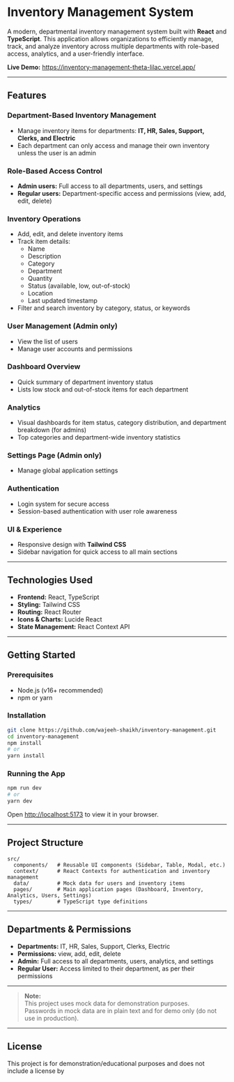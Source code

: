 # Inventory Management System

A modern, departmental inventory management system built with **React** and **TypeScript**. This application allows organizations to efficiently manage, track, and analyze inventory across multiple departments with role-based access, analytics, and a user-friendly interface.

**Live Demo:** https://inventory-management-theta-lilac.vercel.app/

---

## Features

### Department-Based Inventory Management

- Manage inventory items for departments: **IT, HR, Sales, Support, Clerks, and Electric**
- Each department can only access and manage their own inventory unless the user is an admin

### Role-Based Access Control

- **Admin users:** Full access to all departments, users, and settings
- **Regular users:** Department-specific access and permissions (view, add, edit, delete)

### Inventory Operations

- Add, edit, and delete inventory items
- Track item details:
  - Name
  - Description
  - Category
  - Department
  - Quantity
  - Status (available, low, out-of-stock)
  - Location
  - Last updated timestamp
- Filter and search inventory by category, status, or keywords

### User Management (Admin only)

- View the list of users
- Manage user accounts and permissions

### Dashboard Overview

- Quick summary of department inventory status
- Lists low stock and out-of-stock items for each department

### Analytics

- Visual dashboards for item status, category distribution, and department breakdown (for admins)
- Top categories and department-wide inventory statistics

### Settings Page (Admin only)

- Manage global application settings

### Authentication

- Login system for secure access
- Session-based authentication with user role awareness

### UI & Experience

- Responsive design with **Tailwind CSS**
- Sidebar navigation for quick access to all main sections

---

## Technologies Used

- **Frontend:** React, TypeScript
- **Styling:** Tailwind CSS
- **Routing:** React Router
- **Icons & Charts:** Lucide React
- **State Management:** React Context API

---

## Getting Started

### Prerequisites

- Node.js (v16+ recommended)
- npm or yarn

### Installation

```bash
git clone https://github.com/wajeeh-shaikh/inventory-management.git
cd inventory-management
npm install
# or
yarn install
```

### Running the App

```bash
npm run dev
# or
yarn dev
```

Open [http://localhost:5173](http://localhost:5173) to view it in your browser.

---

## Project Structure

```
src/
  components/   # Reusable UI components (Sidebar, Table, Modal, etc.)
  context/      # React Contexts for authentication and inventory management
  data/         # Mock data for users and inventory items
  pages/        # Main application pages (Dashboard, Inventory, Analytics, Users, Settings)
  types/        # TypeScript type definitions
```

---

## Departments & Permissions

- **Departments:** IT, HR, Sales, Support, Clerks, Electric
- **Permissions:** view, add, edit, delete
- **Admin:** Full access to all departments, users, analytics, and settings
- **Regular User:** Access limited to their department, as per their permissions

---

> **Note:**  
> This project uses mock data for demonstration purposes.  
> Passwords in mock data are in plain text and for demo only (do not use in production).

---

## License

This project is for demonstration/educational purposes and does not include a license by